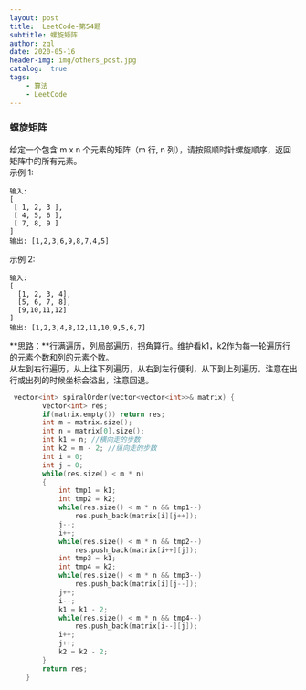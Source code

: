 ```yaml
---
layout: post
title:  LeetCode-第54题
subtitle: 螺旋矩阵
author: zql
date: 2020-05-16
header-img: img/others_post.jpg
catalog:  true
tags:
    - 算法
    - LeetCode
---
```

### 螺旋矩阵  
给定一个包含 m x n 个元素的矩阵（m 行, n 列），请按照顺时针螺旋顺序，返回矩阵中的所有元素。  
示例 1:  
```
输入:
[
 [ 1, 2, 3 ],
 [ 4, 5, 6 ],
 [ 7, 8, 9 ]
]
输出: [1,2,3,6,9,8,7,4,5]
```
示例 2:  
```
输入:
[
  [1, 2, 3, 4],
  [5, 6, 7, 8],
  [9,10,11,12]
]
输出: [1,2,3,4,8,12,11,10,9,5,6,7]
```
**思路：**行满遍历，列局部遍历，拐角算行。维护看k1，k2作为每一轮遍历行的元素个数和列的元素个数。  
从左到右行遍历，从上往下列遍历，从右到左行便利，从下到上列遍历。注意在出行或出列的时候坐标会溢出，注意回退。  
```c++
 vector<int> spiralOrder(vector<vector<int>>& matrix) {
        vector<int> res;
        if(matrix.empty()) return res;
        int m = matrix.size();
        int n = matrix[0].size();
        int k1 = n; //横向走的步数
        int k2 = m - 2; //纵向走的步数
        int i = 0;
        int j = 0;
        while(res.size() < m * n)
        {
            int tmp1 = k1;
            int tmp2 = k2;
            while(res.size() < m * n && tmp1--)
                res.push_back(matrix[i][j++]);
            j--;
            i++;
            while(res.size() < m * n && tmp2--)
                res.push_back(matrix[i++][j]);
            int tmp3 = k1;
            int tmp4 = k2;
            while(res.size() < m * n && tmp3--)
                res.push_back(matrix[i][j--]);
            j++;
            i--;
            k1 = k1 - 2;
            while(res.size() < m * n && tmp4--)
                res.push_back(matrix[i--][j]);
            i++;
            j++;
            k2 = k2 - 2;
        }
        return res;
    }
```
